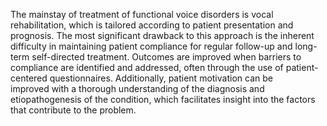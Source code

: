 The mainstay of treatment of functional voice disorders is vocal rehabilitation, which is tailored according to patient presentation and prognosis. The most significant drawback to this approach is the inherent difficulty in maintaining patient compliance for regular follow-up and long-term self-directed treatment. Outcomes are improved when barriers to compliance are identified and addressed, often through the use of patient-centered questionnaires. Additionally, patient motivation can be improved with a thorough understanding of the diagnosis and etiopathogenesis of the condition, which facilitates insight into the factors that contribute to the problem.